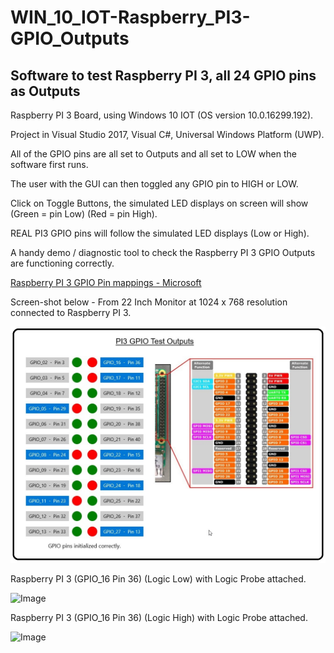 # WIN_10_IOT-Raspberry_PI3-GPIO_Outputs
## Software to test Raspberry PI 3, all 24 GPIO pins as Outputs

Raspberry PI 3 Board, using Windows 10 IOT (OS version 10.0.16299.192).

Project in Visual Studio 2017, Visual C#, Universal Windows Platform (UWP).

All of the GPIO pins are all set to Outputs and all set to LOW when the software first runs.

The user with the GUI can then toggled any GPIO pin to HIGH or LOW.

Click on Toggle Buttons, the simulated LED displays on screen will show (Green = pin Low)  (Red = pin High).

REAL PI3 GPIO pins will follow the simulated LED displays (Low or High).

A handy demo / diagnostic tool to check the Raspberry PI 3 GPIO Outputs are functioning correctly.

[Raspberry PI 3 GPIO Pin mappings - Microsoft](https://docs.microsoft.com/en-us/windows/iot-core/learn-about-hardware/pinmappings/pinmappingsrpi)


Screen-shot below - From 22 Inch Monitor at 1024 x 768 resolution connected to Raspberry PI 3.


![Image](/Notes/Screenshot_PI3.jpg)


Raspberry PI 3 (GPIO_16  Pin 36) (Logic Low) with Logic Probe attached.

![Image](/Notes/Pin36_Low.JPG)

Raspberry PI 3 (GPIO_16  Pin 36) (Logic High) with Logic Probe attached.

![Image](/Notes/Pin36_High.JPG)

